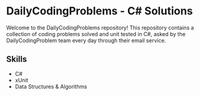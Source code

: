 # DailyCodingProblems - C# Solutions

Welcome to the DailyCodingProblems repository! This repository contains a collection of coding problems solved and unit tested in C#, asked by the DailyCodingProblem team every day through their email service.

## Skills

- C#
- xUnit
- Data Structures & Algorithms